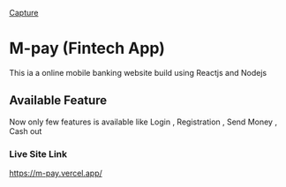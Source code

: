 [Capture](https://github.com/MasudRana15924/fintech-frontend/assets/125243201/120dedb1-b2b6-4ae3-8779-834a84e904e8)

# M-pay (Fintech App) 

This ia a online mobile banking website  build using Reactjs and Nodejs 

## Available Feature 
Now only few features is available like Login , Registration , Send Money , Cash out 

### Live Site Link 

https://m-pay.vercel.app/
